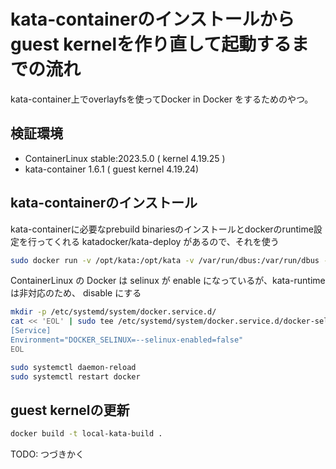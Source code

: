 # kata-containerのインストールからguest kernelを作り直して起動するまでの流れ

kata-container上でoverlayfsを使ってDocker in Docker をするためのやつ。

## 検証環境

- ContainerLinux stable:2023.5.0 ( kernel 4.19.25 )
- kata-container 1.6.1 ( guest kernel 4.19.24)

## kata-containerのインストール

kata-containerに必要なprebuild binariesのインストールとdockerのruntime設定を行ってくれる katadocker/kata-deploy があるので、それを使う

```bash
sudo docker run -v /opt/kata:/opt/kata -v /var/run/dbus:/var/run/dbus -v /run/systemd:/run/systemd -v /etc/docker:/etc/docker -it katadocker/kata-deploy kata-deploy-docker install
```

ContainerLinux の Docker は selinux が enable になっているが、kata-runtime は非対応のため、 disable にする

```bash
mkdir -p /etc/systemd/system/docker.service.d/
cat << 'EOL' | sudo tee /etc/systemd/system/docker.service.d/docker-selinux.conf
[Service]
Environment="DOCKER_SELINUX=--selinux-enabled=false"
EOL

sudo systemctl daemon-reload
sudo systemctl restart docker
```

## guest kernelの更新

```bash
docker build -t local-kata-build .
```

TODO: つづきかく